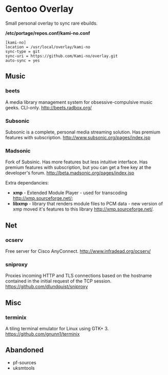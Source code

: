 # Gentoo Overlay
Small personal overlay to sync rare ebuilds.

**/etc/portage/repos.conf/kami-no.conf**

```
[kami-no]
location = /usr/local/overlay/kami-no
sync-type = git
sync-uri = https://github.com/Kami-no/overlay.git
auto-sync = yes
```

## Music
### beets
A media library management system for obsessive-compulsive music geeks. CLI-only. http://beets.radbox.org/
### Subsonic
Subsonic is a complete, personal media streaming solution. Has premium features with subscription. http://www.subsonic.org/pages/index.jsp
### Madsonic
Fork of Subsinic. Has more features but less intuitive interface. Has premium features with subscription, but you can get a free key at the developer's forum. http://beta.madsonic.org/pages/index.jsp

Extra dependancies:
- **xmp** - Extended Module Player - used for transcoding http://xmp.sourceforge.net/;
- **libxmp** - library that renders module files to PCM data - new version of xmp moved it's features to this library http://xmp.sourceforge.net/.

## Net
### ocserv
Free server for Cisco AnyConnect. http://www.infradead.org/ocserv/
### sniproxy
Proxies incoming HTTP and TLS connections based on the hostname contained in the initial request of the TCP session. https://github.com/dlundquist/sniproxy

## Misc
### terminix
A tiling terminal emulator for Linux using GTK+ 3. https://github.com/gnunn1/terminix

## Abandoned
- pf-sources
- uksmtools 

